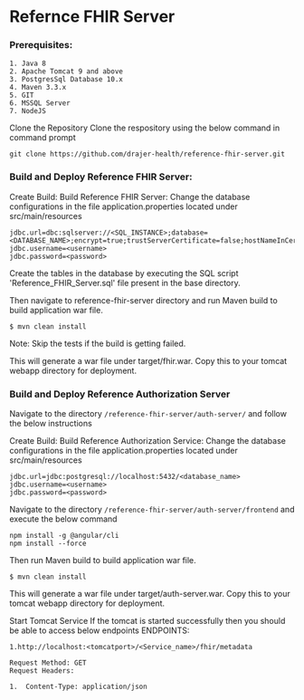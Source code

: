 # Refernce FHIR Server
### Prerequisites:

    1. Java 8
    2. Apache Tomcat 9 and above
    3. PostgresSql Database 10.x
    4. Maven 3.3.x
    5. GIT
    6. MSSQL Server
    7. NodeJS


Clone the Repository Clone the respository using the below command in command prompt

    git clone https://github.com/drajer-health/reference-fhir-server.git

### Build and Deploy Reference FHIR Server:
Create Build: Build Reference FHIR Server: Change the database configurations in the file application.properties located under src/main/resources

    jdbc.url=dbc:sqlserver://<SQL_INSTANCE>;database=<DATABASE_NAME>;encrypt=true;trustServerCertificate=false;hostNameInCertificate=*.database.windows.net;loginTimeout=30;
    jdbc.username=<username>
    jdbc.password=<password>

Create the tables in the database by executing the SQL script 'Reference_FHIR_Server.sql' file present in the base directory.

Then navigate to reference-fhir-server directory and run Maven build to build application war file.

```
$ mvn clean install
```
Note: Skip the tests if the build is getting failed.

This will generate a war file under target/fhir.war. Copy this to your tomcat webapp directory for deployment.

### Build and Deploy Reference Authorization Server

Navigate to the directory `/reference-fhir-server/auth-server/` and follow the below instructions

Create Build:
Build Reference Authorization Service:
Change the database configurations in the file application.properties located under src/main/resources 

```
jdbc.url=jdbc:postgresql://localhost:5432/<database_name>
jdbc.username=<username>
jdbc.password=<password>
```

Navigate to the directory `/reference-fhir-server/auth-server/frontend` and execute the below command
```
npm install -g @angular/cli
npm install --force
```
Then run Maven build to build application war file.

```
$ mvn clean install
```

This will generate a war file under target/auth-server.war. Copy this to your tomcat webapp directory for deployment.


Start Tomcat Service 
If the tomcat is started successfully then you should be able to access below endpoints
ENDPOINTS:

```
1.http://localhost:<tomcatport>/<Service_name>/fhir/metadata

Request Method: GET
Request Headers:

1.	Content-Type: application/json

```







